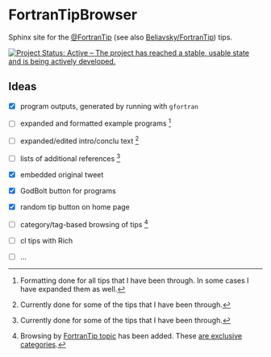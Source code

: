 # FortranTipBrowser

Sphinx site for the [@FortranTip](https://twitter.com/fortrantip) (see also [Beliavsky/FortranTip](https://github.com/Beliavsky/FortranTip)) tips.

[![Project Status: Active – The project has reached a stable, usable state and is being actively developed.](https://www.repostatus.org/badges/latest/active.svg)](https://www.repostatus.org/#active)

## Ideas

* [x] program outputs, generated by running with `gfortran`
* [ ] expanded and formatted example programs [^1]
* [ ] expanded/edited intro/conclu text [^2]
* [ ] lists of additional references [^2]
* [x] embedded original tweet
* [x] GodBolt button for programs
* [x] random tip button on home page
* [ ] category/tag-based browsing of tips [^3]
* [ ] cl tips with Rich
* [ ] ...


[^1]: Formatting done for all tips that I have been through. In some cases I have expanded them as well.
[^2]: Currently done for some of the tips that I have been through.
[^3]: Browsing by [FortranTip topic](https://github.com/Beliavsky/FortranTip/blob/main/topics.md)
  has been added. These [are exclusive categories](https://github.com/zmoon/FortranTipBrowser/issues/5#issuecomment-1060020993).
